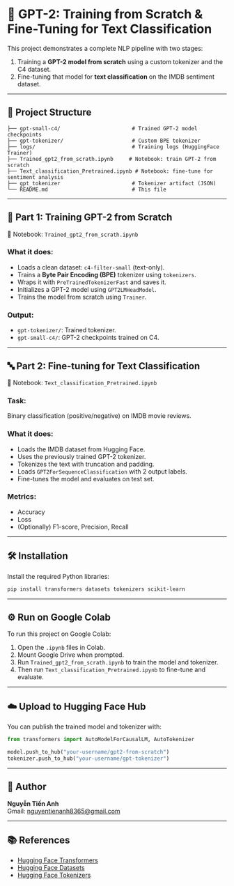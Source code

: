 
# 🚀 GPT-2: Training from Scratch & Fine-Tuning for Text Classification

This project demonstrates a complete NLP pipeline with two stages:

1. Training a **GPT-2 model from scratch** using a custom tokenizer and the C4 dataset.
2. Fine-tuning that model for **text classification** on the IMDB sentiment dataset.

---

## 📁 Project Structure

```
├── gpt-small-c4/                       # Trained GPT-2 model checkpoints
├── gpt-tokenizer/                      # Custom BPE tokenizer
├── logs/                               # Training logs (HuggingFace Trainer)
├── Trained_gpt2_from_scrath.ipynb     # Notebook: train GPT-2 from scratch
├── Text_classification_Pretrained.ipynb # Notebook: fine-tune for sentiment analysis
├── gpt_tokenizer                       # Tokenizer artifact (JSON)
└── README.md                           # This file
```

---

## 🧠 Part 1: Training GPT-2 from Scratch

📘 Notebook: `Trained_gpt2_from_scrath.ipynb`

### What it does:
- Loads a clean dataset: `c4-filter-small` (text-only).
- Trains a **Byte Pair Encoding (BPE)** tokenizer using `tokenizers`.
- Wraps it with `PreTrainedTokenizerFast` and saves it.
- Initializes a GPT-2 model using `GPT2LMHeadModel`.
- Trains the model from scratch using `Trainer`.

### Output:
- `gpt-tokenizer/`: Trained tokenizer.
- `gpt-small-c4/`: GPT-2 checkpoints trained on C4.

---

## 🔤 Part 2: Fine-tuning for Text Classification

📘 Notebook: `Text_classification_Pretrained.ipynb`

### Task:
Binary classification (positive/negative) on IMDB movie reviews.

### What it does:
- Loads the IMDB dataset from Hugging Face.
- Uses the previously trained GPT-2 tokenizer.
- Tokenizes the text with truncation and padding.
- Loads `GPT2ForSequenceClassification` with 2 output labels.
- Fine-tunes the model and evaluates on test set.

### Metrics:
- Accuracy
- Loss
- (Optionally) F1-score, Precision, Recall

---

## 🛠 Installation

Install the required Python libraries:

```bash
pip install transformers datasets tokenizers scikit-learn
```

---

## ⚙️ Run on Google Colab

To run this project on Google Colab:

1. Open the `.ipynb` files in Colab.
2. Mount Google Drive when prompted.
3. Run `Trained_gpt2_from_scrath.ipynb` to train the model and tokenizer.
4. Then run `Text_classification_Pretrained.ipynb` to fine-tune and evaluate.

---

## ☁️ Upload to Hugging Face Hub

You can publish the trained model and tokenizer with:

```python
from transformers import AutoModelForCausalLM, AutoTokenizer

model.push_to_hub("your-username/gpt2-from-scratch")
tokenizer.push_to_hub("your-username/gpt-tokenizer")
```

---

## 👤 Author

**Nguyễn Tiến Anh**  
Gmail: nguyentienanh8365@gmail.com

---

## 📚 References

- [Hugging Face Transformers](https://huggingface.co/transformers/)
- [Hugging Face Datasets](https://huggingface.co/docs/datasets/)
- [Hugging Face Tokenizers](https://huggingface.co/docs/tokenizers/)

